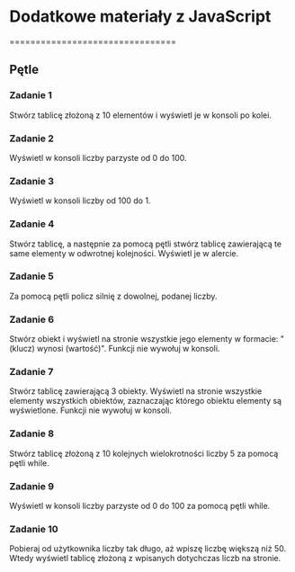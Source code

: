 # Dodatkowe materiały z JavaScript
================================
## Pętle

### Zadanie 1
Stwórz tablicę złożoną z 10 elementów i wyświetl je w konsoli po kolei.

### Zadanie 2
Wyświetl w konsoli liczby parzyste od 0 do 100.

### Zadanie 3
Wyświetl w konsoli liczby od 100 do 1.

### Zadanie 4
Stwórz tablicę, a następnie za pomocą pętli stwórz tablicę zawierającą te same elementy w odwrotnej kolejności. Wyświetl je w alercie.

### Zadanie 5
Za pomocą pętli policz silnię z dowolnej, podanej liczby.

### Zadanie 6
Stwórz obiekt i wyświetl na stronie wszystkie jego elementy w formacie: "(klucz) wynosi (wartość)". Funkcji nie wywołuj w konsoli.

### Zadanie 7
Stwórz tablicę zawierającą 3 obiekty. Wyświetl na stronie wszystkie elementy wszystkich obiektów, zaznaczając którego obiektu elementy są wyświetlone. Funkcji nie wywołuj w konsoli.

### Zadanie 8
Stwórz tablicę złożoną z 10 kolejnych wielokrotności liczby 5 za pomocą pętli while.

### Zadanie 9
Wyświetl w konsoli liczby parzyste od 0 do 100 za pomocą pętli while.

### Zadanie 10
Pobieraj od użytkownika liczby tak długo, aż wpiszę liczbę większą niż 50. Wtedy wyświetl tablicę złożoną z wpisanych dotychczas liczb na stronie.
